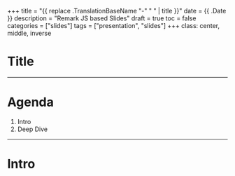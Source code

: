 +++
title = "{{ replace .TranslationBaseName "-" " " | title }}"
date = {{ .Date }}
description = "Remark JS based Slides"
draft = true
toc = false
categories = ["slides"]
tags = ["presentation", "slides"]
+++
class: center, middle, inverse

# Title

---

# Agenda

1. Intro
2. Deep Dive

---

# Intro
